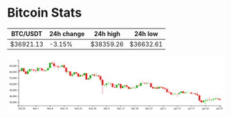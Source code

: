 # Bitcoin Stats

BTC/USDT|24h change|24h high|24h low|
|---|---|---|---|
|$36921.13|-3.15%|$38359.26|$36632.61|

<img src="./chart.svg">
